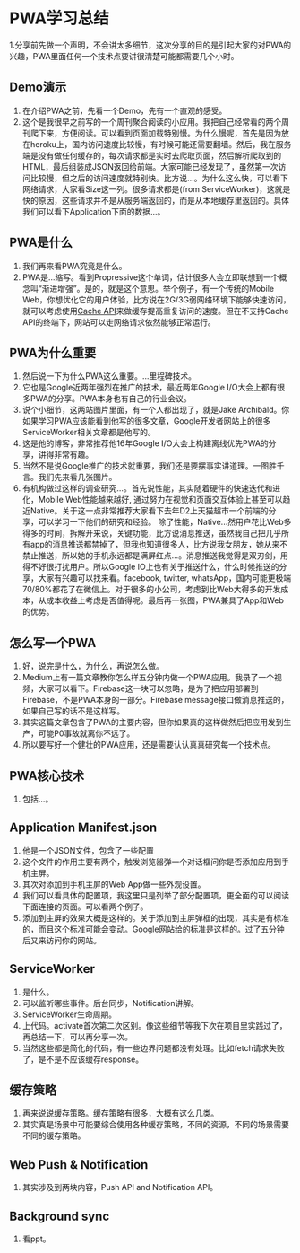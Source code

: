 # PWA学习总结
1.分享前先做一个声明，不会讲太多细节，这次分享的目的是引起大家的对PWA的兴趣，PWA里面任何一个技术点要讲很清楚可能都需要几个小时。

## Demo演示
1. 在介绍PWA之前，先看一个Demo，先有一个直观的感受。
2. 这个是我很早之前写的一个周刊聚合阅读的小应用。我把自己经常看的两个周刊爬下来，方便阅读。可以看到页面加载特别慢。为什么慢呢，首先是因为放在heroku上，国内访问速度比较慢，有时候可能还需要翻墙。然后，我在服务端是没有做任何缓存的，每次请求都是实时去爬取页面，然后解析爬取到的HTML，最后组装成JSON返回给前端。大家可能已经发现了，虽然第一次访问比较慢，但之后的访问速度就特别快。比方说...。为什么这么快，可以看下网络请求，大家看Size这一列。很多请求都是(from ServiceWorker)，这就是快的原因，这些请求并不是从服务端返回的，而是从本地缓存里返回的。具体我们可以看下Application下面的数据...。

## PWA是什么
1. 我们再来看PWA究竟是什么。
2. PWA是...缩写。看到Propressive这个单词，估计很多人会立即联想到一个概念叫“渐进增强”。是的，就是这个意思。举个例子，有一个传统的Mobile Web，你想优化它的用户体验，比方说在2G/3G弱网络环境下能够快速访问，就可以考虑使用[Cache API](https://developer.mozilla.org/en-US/docs/Web/API/Cache)来做缓存提高重复访问的速度。但在不支持Cache API的终端下，网站可以走网络请求依然能够正常运行。

## PWA为什么重要
1. 然后说一下为什么PWA这么重要。...里程碑技术。
2. 它也是Google近两年强烈在推广的技术，最近两年Google I/O大会上都有很多PWA的分享。PWA本身也有自己的行业会议。
3. 说个小细节，这两站图片里面，有一个人都出现了，就是Jake Archibald。你如果学习PWA应该能看到他写的很多文章，Google开发者网站上的很多ServiceWorker相关文章都是他写的。
4. 这是他的博客，非常推荐他16年Google I/O大会上构建离线优先PWA的分享，讲得非常有趣。
5. 当然不是说Google推广的技术就重要，我们还是要摆事实讲道理。一图胜千言。我们先来看几张图片。
6. 有机构做过这样的调查研究...。首先说性能，其实随着硬件的快速迭代和进化，Mobile Web性能越来越好, 通过努力在视觉和页面交互体验上甚至可以趋近Native。关于这一点非常推荐大家看下去年D2上天猫超市一个前端的分享，可以学习一下他们的研究和经验。 除了性能，Native...然用户花比Web多得多的时间，拆解开来说，关键功能，比方说消息推送，虽然我自己把几乎所有app的消息推送都禁掉了，但我也知道很多人，比方说我女朋友，她从来不禁止推送，所以她的手机永远都是满屏红点...。消息推送我觉得是双刃剑，用得不好很打扰用户。所以Google IO上也有关于推送什么，什么时候推送的分享，大家有兴趣可以找来看。facebook, twitter, whatsApp，国内可能更极端70/80%都花了在微信上。对于很多的小公司，考虑到比Web大得多的开发成本，从成本收益上考虑是否值得呢。最后再一张图，PWA兼具了App和Web的优势。

## 怎么写一个PWA
1. 好，说完是什么，为什么，再说怎么做。
2. Medium上有一篇文章教你怎么样五分钟内做一个PWA应用。我录了一个视频，大家可以看下。Firebase这一块可以忽略，是为了把应用部署到Firebase，不是PWA本身的一部分。Firebase message接口做消息推送的，如果自己写的话不是这样写。
3. 其实这篇文章包含了PWA的主要内容，但你如果真的这样做然后把应用发到生产，可能P0事故就离你不远了。
4. 所以要写好一个健壮的PWA应用，还是需要认认真真研究每一个技术点。

## PWA核心技术
1. 包括...。

## Application Manifest.json
1. 他是一个JSON文件，包含了一些配置
2. 这个文件的作用主要有两个，触发浏览器弹一个对话框问你是否添加应用到手机主屏。
3. 其次对添加到手机主屏的Web App做一些外观设置。
4. 我们可以看具体的配置项，我这里只是列举了部分配置项，更全面的可以阅读下面连接的页面。可以看两个例子。
5. 添加到主屏的效果大概是这样的。关于添加到主屏弹框的出现，其实是有标准的，而且这个标准可能会变动。Google网站给的标准是这样的。过了五分钟后又来访问你的网站。

## ServiceWorker
1. 是什么。
2. 可以监听哪些事件。后台同步，Notification讲解。
3. ServiceWorker生命周期。
4. 上代码。activate首次第二次区别。像这些细节等我下次在项目里实践过了，再总结一下，可以再分享一次。
5. 当然这些都是简化的代码，有一些边界问题都没有处理。比如fetch请求失败了，是不是不应该缓存response。

## 缓存策略
1. 再来说说缓存策略。缓存策略有很多，大概有这么几类。
2. 其实真是场景中可能要综合使用各种缓存策略，不同的资源，不同的场景需要不同的缓存策略。


## Web Push & Notification
1. 其实涉及到两块内容，Push API and Notification API。

## Background sync
1. 看ppt。

